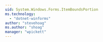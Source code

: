```yaml
---
uid: System.Windows.Forms.ItemBoundsPortion
ms.technology: 
  - "dotnet-winforms"
author: "stevehoag"
ms.author: "shoag"
manager: "wpickett"
---
```

